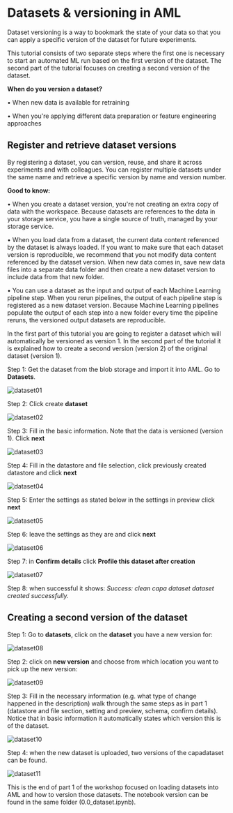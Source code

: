 # Datasets & versioning in AML

Dataset versioning is a way to bookmark the state of your data so that you can apply a specific version of the dataset for future experiments.

This tutorial consists of two separate steps where the first one is necessary to start an automated ML run based on the first version of the dataset. The second part of the tutorial  focuses on creating a second version of the dataset. 

**When do you version a dataset?**

•	When new data is available for retraining

•	When you're applying different data preparation or feature engineering approaches

## Register and retrieve dataset versions

By registering a dataset, you can version, reuse, and share it across experiments and with colleagues. You can register multiple datasets under the same name and retrieve a specific version by name and version number.

**Good to know:**

•	When you create a dataset version, you're not creating an extra copy of data with the workspace. Because datasets are references to the data in your storage service, you have a single source of truth, managed by your storage service.

•	When you load data from a dataset, the current data content referenced by the dataset is always loaded. If you want to make sure that each dataset version is reproducible, we recommend that you not modify data content referenced by the dataset version. When new data comes in, save new data files into a separate data folder and then create a new dataset version to include data from that new folder.

•	You can use a dataset as the input and output of each Machine Learning pipeline step. When you rerun pipelines, the output of each pipeline step is registered as a new dataset version. Because Machine Learning pipelines populate the output of each step into a new folder every time the pipeline reruns, the versioned output datasets are reproducible.

In the first part of this tutorial you are going to register a dataset which will automatically be versioned as version 1. In the second part of the tutorial it is explained how to create a second version (version 2) of the original dataset (version 1).


Step 1: Get the dataset from the blob storage and import it into AML. Go to **Datasets**.

![dataset01](media/dataset01.png)

Step 2: Click create **dataset**

![dataset02](media/dataset02.png)

Step 3: Fill in the basic information. Note that the data is versioned (version 1). Click **next**

![dataset03](media/dataset03.png)

Step 4: Fill in the datastore and file selection, click previously created datastore and click **next**

![dataset04](media/dataset04.png)

Step 5: Enter the settings as stated below in the settings in preview click **next**

![dataset05](media/dataset05.png)

Step 6: leave the settings as they are and click **next**

![dataset06](media/dataset06.png)

Step 7: in **Confirm details** click **Profile this dataset after creation**

![dataset07](media/dataset07.PNG)

Step 8: when successful it shows: *Success: clean capa dataset dataset created successfully.*

## Creating a second version of the dataset

Step 1: Go to **datasets**, click on the **dataset** you have a new version for:

![dataset08](media/dataset08.png)

Step 2: click on **new version** and choose from which location you want to pick up the new version:

![dataset09](media/dataset09.png)

Step 3: Fill in the necessary information (e.g. what type of change happened in the description) walk through the same steps as in part 1 (datastore and file section, setting and preview, schema, confirm details). Notice that in basic information it automatically states which version this is of the dataset.

![dataset10](media/dataset10.png)

Step 4: when the new dataset is uploaded, two versions of the capadataset can be found.

![dataset11](media/dataset11.png)

This is the end of part 1 of the workshop focused on loading datasets into AML and how to version those datasets. The notebook version can be found in the same folder (0.0_dataset.ipynb).
